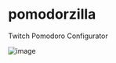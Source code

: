 # pomodorzilla

Twitch Pomodoro Configurator

![image](https://user-images.githubusercontent.com/63687573/178347245-b3730b55-973b-475a-9579-ed3c472116c2.png)
